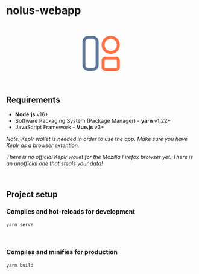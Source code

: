 # nolus-webapp

<br /><p align="center"><img alt="nolus-webapp-logo" src="docs/webapp-logo.svg" width="100"/></p><br />

## Requirements

* __Node.js__ v16+
* Software Packaging System (Package Manager) - __yarn__ v1.22+
* JavaScript Framework - __Vue.js__ v3+

*Note: Keplr wallet is needed in order to use the app. Make sure you have Keplr as a browser extention.*

*There is no official Keplr wallet for the Mozilla Firefox browser yet. There is an unofficial one that steals your data!*

&nbsp;

## Project setup

### Compiles and hot-reloads for development

```sh
yarn serve
```

&nbsp;

### Compiles and minifies for production

```sh
yarn build
```

&nbsp;
&nbsp;
